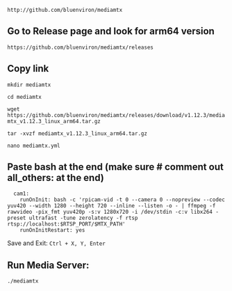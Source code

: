

`http://github.com/bluenviron/mediamtx`

## Go to Release page and look for arm64 version

`https://github.com/bluenviron/mediamtx/releases`

## Copy link

`mkdir mediamtx`

`cd mediamtx`

`wget https://github.com/bluenviron/mediamtx/releases/download/v1.12.3/mediamtx_v1.12.3_linux_arm64.tar.gz`

`tar -xvzf mediamtx_v1.12.3_linux_arm64.tar.gz`

`nano mediamtx.yml`

## Paste bash at the end (make sure # comment out all_others: at the end)

```
  cam1:
    runOnInit: bash -c 'rpicam-vid -t 0 --camera 0 --nopreview --codec yuv420 --width 1280 --height 720 --inline --listen -o - | ffmpeg -f rawvideo -pix_fmt yuv420p -s:v 1280x720 -i /dev/stdin -c:v libx264 -preset ultrafast -tune zerolatency -f rtsp rtsp://localhost:$RTSP_PORT/$MTX_PATH'
    runOnInitRestart: yes
```
Save and Exit: `Ctrl + X, Y, Enter`

## Run Media Server:
`./mediamtx`
